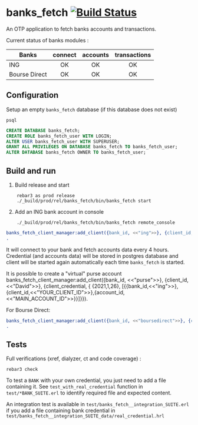 banks_fetch [![Build Status](https://travis-ci.com/davidjulien/banks_fetch.svg?branch=master)](https://travis-ci.com/davidjulien/banks_fetch)
===========

An OTP application to fetch banks accounts and transactions.

Current status of banks modules :

| Banks         | connect       | accounts  | transactions |
| ------------- |:-------------:|:---------:|:------------:|
| ING           | OK            | OK        | OK           |
| Bourse Direct | OK            | OK        | OK           |


Configuration
-----

Setup an empty `banks_fetch` database (if this database does not exist)

```console
psql
```

```sql
CREATE DATABASE banks_fetch;
CREATE ROLE banks_fetch_user WITH LOGIN;
ALTER USER banks_fetch_user WITH SUPERUSER;
GRANT ALL PRIVILEGES ON DATABASE banks_fetch TO banks_fetch_user;
ALTER DATABASE banks_fetch OWNER TO banks_fetch_user;
```

Build and run
-----

1. Build release and start

```console
    rebar3 as prod release
    ./_build/prod/rel/banks_fetch/bin/banks_fetch start
```

2. Add an ING bank account in console

```console
    ./_build/prod/rel/banks_fetch/bin/banks_fetch remote_console
```

```erlang
banks_fetch_client_manager:add_client({bank_id, <<"ing">>}, {client_id, <<"YOUR_CLIENT_ID">>}, {client_credential, {"YOUR_PASSWORD","YOUR_BIRTHDATE_DDMMYYYY"}})
.
```

It will connect to your bank and fetch accounts data every 4 hours. Credential (and accounts data) will be stored in postgres database and client will be started again automatically each time `banks_fetch` is started.

It is possible to create a "virtual" purse account
banks_fetch_client_manager:add_client({bank_id, <<"purse">>}, {client_id, <<"David">>}, {client_credential, {  {2021,1,26}, [{{bank_id,<<"ing">>},{client_id,<<"YOUR_CLIENT_ID">>},{account_id,<<"MAIN_ACCOUNT_ID">>}}]}}).

For Bourse Direct:
```erlang
banks_fetch_client_manager:add_client({bank_id, <<"boursedirect">>}, {client_id, <<"YOUR_CLIENT_ID">>}, {client_credential, <<"YOUR_PASSWORD">>})
.
```

Tests
-----

Full verifications (xref, dialyzer, ct and code coverage) :

```console
rebar3 check
```

To test a `BANK` with your own credential, you just need to add a file containing it. See `test_with_real_credential` function in `test/*BANK_SUITE.erl` to identify required file and expected content.

An integration test is available in `test/banks_fetch__integration_SUITE.erl` if you add a file containing bank credential in `test/banks_fetch__integration_SUITE_data/real_credential.hrl`
